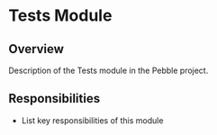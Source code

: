 # Tests Module

## Overview
Description of the Tests module in the Pebble project.

## Responsibilities
- List key responsibilities of this module
